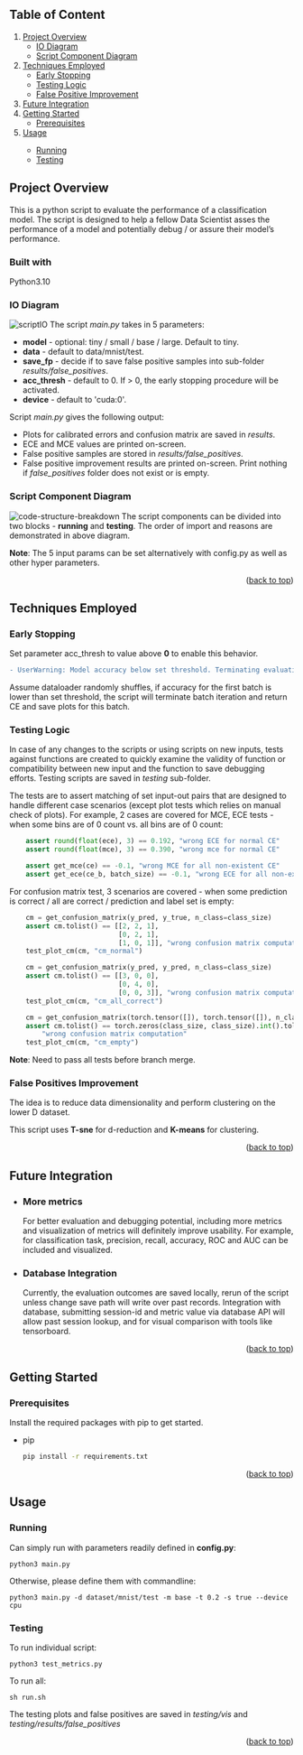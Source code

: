 <!-- TABLE OF CONTENTS -->
## Table of Content
<ol>
  <li>
    <a href="#about-the-project">Project Overview</a>
    <ul>
      <li><a href="#io-diagram">IO Diagram</a></li>
      <li><a href="#code-structure-breakdown">Script Component Diagram</a></li>
    </ul>
    </li>
  <li>
    <a href="#about-the-project">Techniques Employed</a>
    <ul>
      <li><a href="#io-diagram">Early Stopping</a></li>
      <li><a href="#io-diagram">Testing Logic</a></li>
      <li><a href="#io-diagram">False Positive Improvement</a></li>
    </ul>
  </li>
  <li>
      <a href="#io-diagram">Future Integration</a>
  <li>
    <a href="#getting-started">Getting Started</a>
    <ul>
      <li><a href="#prerequisites">Prerequisites</a></li>
    </ul>
  </li>
  <li><a href="#usage">Usage</a></li>
  <ul>
      <li><a href="#prerequisites">Running</a></li>
      <li><a href="#prerequisites">Testing</a></li>
  </ul>
</ol>

<!-- ABOUT THE PROJECT -->
## Project Overview
This is a python script to evaluate the performance of a classification model. The script is designed to help a fellow Data Scientist asses the performance of a model and potentially debug / or assure their model’s performance. 

### Built with
Python3.10

### IO Diagram
![scriptIO](img/scriptIO.png)
The script *main.py* takes in 5 parameters:
* **model** - optional: tiny / small / base / large. Default to tiny.
* **data** - default to data/mnist/test.
* **save_fp** - decide if to save false positive samples into sub-folder *results/false_positives*.
* **acc_thresh** - default to 0. If > 0, the early stopping procedure will be activated.
* **device** - default to 'cuda:0'.

Script *main.py* gives the following output:
* Plots for calibrated errors and confusion matrix are saved in *results*.
* ECE and MCE values are printed on-screen.
* False positive samples are stored in *results/false_positives*.
* False positive improvement results are printed on-screen. Print nothing if *false_positives* folder does not exist or is empty.

### Script Component Diagram

![code-structure-breakdown](img/code-structure-breakdown.png)
The script components can be divided into two blocks - **running** and **testing**. The order of import and reasons are demonstrated in above diagram. 

**Note**: The 5 input params can be set alternatively with config.py as well as other hyper parameters.

<p align="right">(<a href="#readme-top">back to top</a>)</p>

## Techniques Employed

### Early Stopping
Set parameter acc_thresh to value above **0** to enable this behavior.

```diff
- UserWarning: Model accuracy below set threshold. Terminating evaluation now...
```
Assume dataloader randomly shuffles, if accuracy for the first batch is lower than set threshold, the script will terminate batch iteration and return CE and save plots for this batch.

### Testing Logic
In case of any changes to the scripts or using scripts on new inputs, tests against functions are created to quickly examine the validity of function or compatibility between new input and the function to save debugging efforts. Testing scripts are saved in *testing* sub-folder.

The tests are to assert matching of set input-out pairs that are designed to handle different case scenarios (except plot tests which relies on manual check of plots). For example, 2 cases are covered for MCE, ECE tests - when some bins are of 0 count vs. all bins are of 0 count:
```python
    assert round(float(ece), 3) == 0.192, "wrong ECE for normal CE"
    assert round(float(mce), 3) == 0.390, "wrong mce for normal CE"

    assert get_mce(ce) == -0.1, "wrong MCE for all non-existent CE"
    assert get_ece(ce_b, batch_size) == -0.1, "wrong ECE for all non-existent CE"
```

For confusion matrix test, 3 scenarios are covered - when some prediction is correct / all are correct / prediction and label set is empty:
```python
    cm = get_confusion_matrix(y_pred, y_true, n_class=class_size)
    assert cm.tolist() == [[2, 2, 1],
                           [0, 2, 1],
                           [1, 0, 1]], "wrong confusion matrix computation"
    test_plot_cm(cm, "cm_normal")

    cm = get_confusion_matrix(y_pred, y_pred, n_class=class_size)
    assert cm.tolist() == [[3, 0, 0],
                           [0, 4, 0],
                           [0, 0, 3]], "wrong confusion matrix computation"
    test_plot_cm(cm, "cm_all_correct")

    cm = get_confusion_matrix(torch.tensor([]), torch.tensor([]), n_class=class_size)
    assert cm.tolist() == torch.zeros(class_size, class_size).int().tolist(), \
        "wrong confusion matrix computation"
    test_plot_cm(cm, "cm_empty")
```

**Note**: Need to pass all tests before branch merge.


### False Positives Improvement
The idea is to reduce data dimensionality and perform clustering on the lower D dataset.

This script uses **T-sne** for d-reduction and **K-means** for clustering.

<p align="right">(<a href="#readme-top">back to top</a>)</p>


## Future Integration
* ### More metrics

  For better evaluation and debugging potential, including more metrics and visualization of metrics will definitely improve usability. For example, for classification task, precision, recall, accuracy, ROC and AUC can be included and visualized.


* ### Database Integration

  Currently, the evaluation outcomes are saved locally, rerun of the script unless change save path will write over past records. Integration with database, submitting session-id and metric value via database API will allow past session lookup, and for visual comparison with tools like tensorboard.


<p align="right">(<a href="#readme-top">back to top</a>)</p>


<!-- GETTING STARTED -->
## Getting Started

### Prerequisites

Install the required packages with pip to get started.
* pip
  ```sh
  pip install -r requirements.txt
  ```


<p align="right">(<a href="#readme-top">back to top</a>)</p>


<!-- USAGE -->
## Usage

### Running
Can simply run with parameters readily defined in **config.py**:
```commandline
python3 main.py
```
Otherwise, please define them with commandline:
```commandline
python3 main.py -d dataset/mnist/test -m base -t 0.2 -s true --device cpu
```

### Testing
To run individual script:
```commandline
python3 test_metrics.py
```
To run all:
```commandline
sh run.sh
```
The testing plots and false positives are saved in *testing/vis* and *testing/results/false_positives*
<p align="right">(<a href="#readme-top">back to top</a>)</p>